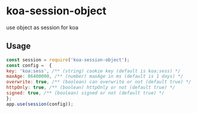 # koa-session-object
use object as session for koa

## Usage

```javascript
const session = require('koa-session-object');
const config =  {
key: 'koa:sess', /** (string) cookie key (default is koa:sess) */
maxAge: 86400000, /** (number) maxAge in ms (default is 1 days) */
overwrite: true, /** (boolean) can overwrite or not (default true) */
httpOnly: true, /** (boolean) httpOnly or not (default true) */
signed: true, /** (boolean) signed or not (default true) */
};
app.use(session(config));
```
